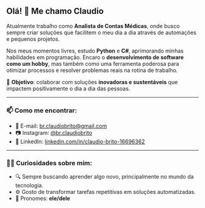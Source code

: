 ## Olá! 👋 Me chamo Claudio

Atualmente trabalho como **Analista de Contas Médicas**, onde busco sempre criar soluções que facilitem o meu dia a dia através de automações e pequenos projetos.

Nos meus momentos livres, estudo **Python** e **C#**, aprimorando minhas habilidades em programação. Encaro o **desenvolvimento de software como um hobby**, mas também como uma ferramenta poderosa para otimizar processos e resolver problemas reais na rotina de trabalho.

🎯 **Objetivo**: colaborar com soluções **inovadoras e sustentáveis** que impactem positivamente o dia a dia das pessoas.

---

### 📫 Como me encontrar:
- 📧 E-mail: [br.claudiobrito@gmail.com](mailto:br.claudiobrito@gmail.com)
- 📷 Instagram: [@br.claudiobrito](https://instagram.com/br.claudiobrito)
- 💼 LinkedIn: [linkedin.com/in/claudio-brito-16696362](https://www.linkedin.com/in/claudio-brito-16696362/)

---

### 👨‍💻 Curiosidades sobre mim:
- 🔍 Sempre buscando aprender algo novo, principalmente no mundo da tecnologia.
- ⚙️ Gosto de transformar tarefas repetitivas em soluções automatizadas.
- 📌 Pronomes: **ele/dele**

